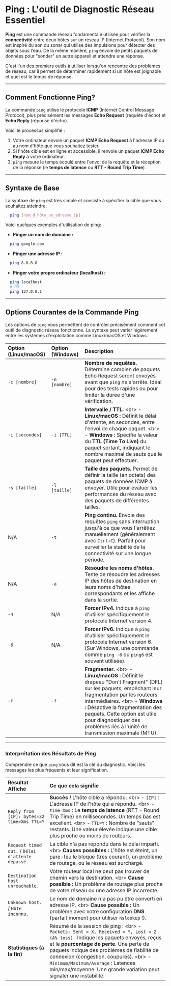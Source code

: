 # Ping : L'outil de Diagnostic Réseau Essentiel

**Ping** est une commande réseau fondamentale utilisée pour vérifier la **connectivité** entre deux hôtes sur un réseau IP (Internet Protocol). Son nom est inspiré du son du sonar qui utilise des impulsions pour détecter des objets sous l'eau. De la même manière, `ping` envoie de petits paquets de données pour "sonder" un autre appareil et attendre une réponse.

C'est l'un des premiers outils à utiliser lorsqu'on rencontre des problèmes de réseau, car il permet de déterminer rapidement si un hôte est joignable et quel est le temps de réponse.

---

## Comment Fonctionne Ping?

La commande `ping` utilise le protocole **ICMP** (Internet Control Message Protocol), plus précisément les messages **Echo Request** (requête d'écho) et **Echo Reply** (réponse d'écho).

Voici le processus simplifié :

1.  Votre ordinateur envoie un paquet **ICMP Echo Request** à l'adresse IP ou au nom d'hôte que vous souhaitez tester.
2.  Si l'hôte cible est en ligne et accessible, il renvoie un paquet **ICMP Echo Reply** à votre ordinateur.
3.  `ping` mesure le temps écoulé entre l'envoi de la requête et la réception de la réponse (le **temps de latence** ou **RTT - Round Trip Time**).

---

## Syntaxe de Base

La syntaxe de `ping` est très simple et consiste à spécifier la cible que vous souhaitez atteindre.

```bash
  ping [nom_d_hôte_ou_adresse_ip]
```
Voici quelques exemples d'utilisation de ping:
- **Pinger un nom de domaine :**
```Bash
  ping google.com
```
- **Pinger une adresse IP :**
```Bash
  ping 8.8.8.8
```
- **Pinger votre propre ordinateur (localhost) :**
```Bash
  ping localhost
  # OU
  ping 127.0.0.1
```
-----

## Options Courantes de la Commande Ping

Les options de `ping` vous permettent de contrôler précisément comment cet outil de diagnostic réseau fonctionne. La syntaxe peut varier légèrement entre les systèmes d'exploitation comme Linux/macOS et Windows.

| Option (Linux/macOS) | Option (Windows) | Description                                                                                                                                                                                                                                                                                                                            |
| :------------------- | :--------------- | :--------------------------------------------------------------------------------------------------------------------------------------------------------------------------------------------------------------------------------------------------------------------------------------------------------------------- |
| `-c [nombre]`        | `-n [nombre]`    | **Nombre de requêtes.** Détermine combien de paquets Echo Request seront envoyés avant que `ping` ne s'arrête. Idéal pour des tests rapides ou pour limiter la durée d'une vérification.                                                                                                                                 |
| `-i [secondes]`      | `-i [TTL]`       | **Intervalle / TTL.** \<br\> - **Linux/macOS :** Définit le délai d'attente, en secondes, entre l'envoi de chaque paquet. \<br\> - **Windows :** Spécifie la valeur du **TTL (Time To Live)** du paquet sortant, indiquant le nombre maximal de sauts que le paquet peut effectuer.                                |
| `-s [taille]`        | `-l [taille]`    | **Taille des paquets.** Permet de définir la taille (en octets) des paquets de données ICMP à envoyer. Utile pour évaluer les performances du réseau avec des paquets de différentes tailles.                                                                                                                         |
| N/A                  | `-t`             | **Ping continu.** Envoie des requêtes `ping` sans interruption jusqu'à ce que vous l'arrêtiez manuellement (généralement avec `Ctrl+C`). Parfait pour surveiller la stabilité de la connectivité sur une longue période.                                                                                               |
| N/A                  | `-a`             | **Résoudre les noms d'hôtes.** Tente de résoudre les adresses IP des hôtes de destination en leurs noms d'hôtes correspondants et les affiche dans la sortie.                                                                                                                                                               |
| `-4`                 | N/A              | **Forcer IPv4.** Indique à `ping` d'utiliser spécifiquement le protocole Internet version 4.                                                                                                                                                                                                                            |
| `-6`                 | N/A              | **Forcer IPv6.** Indique à `ping` d'utiliser spécifiquement le protocole Internet version 6. (Sur Windows, une commande comme `ping -6` ou `ping6` est souvent utilisée).                                                                                                                                                    |
| `-f`                 | `-f`             | **Fragmenter.** \<br\> - **Linux/macOS :** Définit le drapeau "Don't Fragment" (DFL) sur les paquets, empêchant leur fragmentation par les routeurs intermédiaires. \<br\> - **Windows :** Désactive la fragmentation des paquets. Cette option est utile pour diagnostiquer des problèmes liés à l'unité de transmission maximale (MTU). |

-----

### Interprétation des Résultats de Ping

Comprendre ce que `ping` vous dit est la clé du diagnostic. Voici les messages les plus fréquents et leur signification.

| Résultat Affiché                                 | Ce que cela signifie                                                                                                                                                                                                                                                                                              |
| :----------------------------------------------- | :----------------------------------------------------------------------------------------------------------------------------------------------------------------------------------------------------------------------------------------------------------------------------------------------------------------- |
| `Reply from [IP]: bytes=32 time=Xms TTL=Y`       | **Succès \!** L'hôte cible a répondu. \<br\> - `[IP]` : L'adresse IP de l'hôte qui a répondu. \<br\> - `time=Xms` : Le **temps de latence** (RTT - Round Trip Time) en millisecondes. Un temps bas est excellent. \<br\> - `TTL=Y` : Nombre de "sauts" restants. Une valeur élevée indique une cible plus proche ou moins de routeurs. |
| `Request timed out.` / `Délai d'attente dépassé.` | La cible n'a pas répondu dans le délai imparti. \<br\> **Causes possibles :** L'hôte est éteint, un pare-feu le bloque (très courant), un problème de routage, ou le réseau est surchargé.                                                                                                                                     |
| `Destination host unreachable.`                  | Votre routeur local ne peut pas trouver de chemin vers la destination. \<br\> **Cause possible :** Un problème de routage plus proche de votre réseau ou une adresse IP incorrecte.                                                                                                                                       |
| `Unknown host.` / `Hôte inconnu.`                | Le nom de domaine n'a pas pu être converti en adresse IP. \<br\> **Cause possible :** Un problème avec votre configuration **DNS** (parfait moment pour utiliser `nslookup` \!).                                                                                                                                             |
| **Statistiques (à la fin)** | Résumé de la session de ping : \<br\> - `Packets: Sent = X, Received = Y, Lost = Z (A% loss)` : Indique les paquets envoyés, reçus et le **pourcentage de perte**. Une perte de paquets indique des problèmes de fiabilité de connexion (congestion, coupures). \<br\> - `Minimum/Maximum/Average` : Latences min/max/moyenne. Une grande variation peut signaler une instabilité. |
